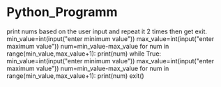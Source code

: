 # Python_Programm
print nums based on the user input and repeat it 2 times then get exit.
min_value=int(input("enter minimum value"))
max_value=int(input("enter maximum value"))
num=min_value-max_value
for num in range(min_value,max_value+1):
  print(num)
while True:
  min_value=int(input("enter minimum value"))
  max_value=int(input("enter maximum value"))
  num=min_value-max_value
  for num in range(min_value,max_value+1):
    print(num)
  exit()
